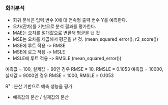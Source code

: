 ### 회귀분석

- 회귀 분석은 입력 변수 X에 대 연속형 출력 변수 Y를 예측한다.
- 오차(잔차)를 기반으로 분석 결과를 평가한다.
- MAE는 오차를 절대값으로 변환해 평균을 낸 것 
- MSE는 오차를 제곱해서 평균을 낸 것.  (mean_squared_error(), r2_score())
- MSE에 루트 적용 -> RMSE 
- MSE에 로그 적용 -> MSLE
- MSLE에 루트 적용 -> RMSLE (mean_squared_error())

예측값 = 100, 실제값 = 90인 경우 RMSE = 10, RMSLE = 0.1053
예측값 = 10000, 실제값 = 9000인 경우 RMSE = 1000, RMSLE = 0.1053

R² : 분산 기반으로 예측 성능을 평가 
- 예측값의 분산 / 실제값의 분산
